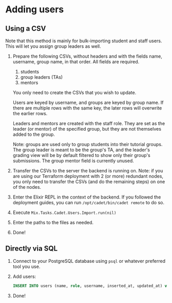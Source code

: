 # Adding users

## Using a CSV

Note that this method is mainly for bulk-importing student and staff users. This will let you assign group leaders as well.

1. Prepare the following CSVs, without headers and with the fields name, username, group name, in that order. All fields are required.

   1. students
   2. group leaders (TAs)
   3. mentors

   You only need to create the CSVs that you wish to update.

   Users are keyed by username, and groups are keyed by group name. If there are multiple rows with the same key, the later rows will overwrite the earlier rows.

   Leaders and mentors are created with the staff role. They are set as the leader (or mentor) of the specified group, but they are not themselves added to the group.

   Note: groups are used only to group students into their tutorial groups. The group leader is meant to be the group's TA, and the leader's grading view will be by default filtered to show only their group's submissions. The group mentor field is currently unused.

2. Transfer the CSVs to the server the backend is running on. Note: if you are using our Terraform deployment with 2 (or
   more) redundant nodes, you only need to transfer the CSVs (and do the remaining steps) on one of the nodes.

3. Enter the Elixir REPL in the context of the backend. If you followed the deployment guides, you can run `/opt/cadet/bin/cadet remote` to do so.

4. Execute `Mix.Tasks.Cadet.Users.Import.run(nil)`

5. Enter the paths to the files as needed.

6. Done!

## Directly via SQL

1. Connect to your PostgreSQL database using `psql` or whatever preferred tool you use.

2. Add users:

   ```sql
   INSERT INTO users (name, role, username, inserted_at, updated_at) values ('name', 'admin', 'username', NOW(), NOW());
   ```

3. Done!
